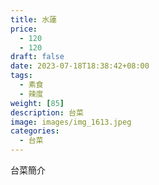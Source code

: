 ```yaml
---
title: 水蓮
price: 
  - 120 
  - 120
draft: false
date: 2023-07-18T18:38:42+08:00
tags:
  - 素食
  - 辣度
weight: [85] 
description: 台菜
image: images/img_1613.jpeg
categories:
  - 台菜
---
```


台菜簡介
